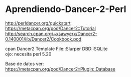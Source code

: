 # Aprendiendo-Dancer-2-Perl  
  
  http://perldancer.org/quickstart  
  https://metacpan.org/pod/Dancer2::Tutorial  
  http://search.cpan.org/~xsawyerx/Dancer2-0.140001/lib/Dancer2/Cookbook.pod  
    
  cpan Dancer2 Template File::Slurper DBD::SQLite  
  ojo: necesita perl 5.20  
    
  Base de datos ver:  
  https://metacpan.org/pod/Dancer2::Plugin::Database  
